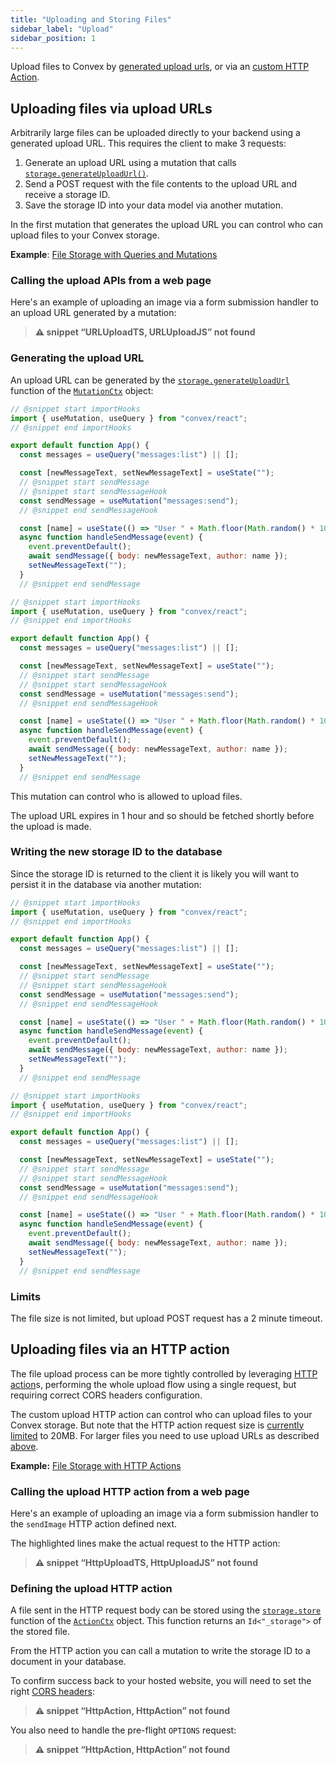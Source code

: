 ```yaml
---
title: "Uploading and Storing Files"
sidebar_label: "Upload"
sidebar_position: 1
---
```








Upload files to Convex by
[generated upload urls](#uploading-files-via-upload-urls), or via an
[custom HTTP Action](#uploading-files-via-an-http-action).

## Uploading files via upload URLs

Arbitrarily large files can be uploaded directly to your backend using a
generated upload URL. This requires the client to make 3 requests:

1. Generate an upload URL using a mutation that calls
   [`storage.generateUploadUrl()`](/api/interfaces/server.StorageWriter#generateuploadurl).
2. Send a POST request with the file contents to the upload URL and receive a
   storage ID.
3. Save the storage ID into your data model via another mutation.

In the first mutation that generates the upload URL you can control who can
upload files to your Convex storage.

**Example**:
[File Storage with Queries and Mutations](https://github.com/get-convex/convex-demos/tree/main/file-storage)

### Calling the upload APIs from a web page

Here's an example of uploading an image via a form submission handler to an
upload URL generated by a mutation:

> **⚠ snippet “URLUploadTS, URLUploadJS” not found**

### Generating the upload URL

An upload URL can be generated by the
[`storage.generateUploadUrl`](/api/interfaces/server.StorageWriter#generateuploadurl)
function of the [`MutationCtx`](/api/interfaces/server.GenericMutationCtx)
object:


```jsx
// @snippet start importHooks
import { useMutation, useQuery } from "convex/react";
// @snippet end importHooks

export default function App() {
  const messages = useQuery("messages:list") || [];

  const [newMessageText, setNewMessageText] = useState("");
  // @snippet start sendMessage
  // @snippet start sendMessageHook
  const sendMessage = useMutation("messages:send");
  // @snippet end sendMessageHook

  const [name] = useState(() => "User " + Math.floor(Math.random() * 10000));
  async function handleSendMessage(event) {
    event.preventDefault();
    await sendMessage({ body: newMessageText, author: name });
    setNewMessageText("");
  }
  // @snippet end sendMessage
```

```jsx
// @snippet start importHooks
import { useMutation, useQuery } from "convex/react";
// @snippet end importHooks

export default function App() {
  const messages = useQuery("messages:list") || [];

  const [newMessageText, setNewMessageText] = useState("");
  // @snippet start sendMessage
  // @snippet start sendMessageHook
  const sendMessage = useMutation("messages:send");
  // @snippet end sendMessageHook

  const [name] = useState(() => "User " + Math.floor(Math.random() * 10000));
  async function handleSendMessage(event) {
    event.preventDefault();
    await sendMessage({ body: newMessageText, author: name });
    setNewMessageText("");
  }
  // @snippet end sendMessage
```


This mutation can control who is allowed to upload files.

The upload URL expires in 1 hour and so should be fetched shortly before the
upload is made.

### Writing the new storage ID to the database

Since the storage ID is returned to the client it is likely you will want to
persist it in the database via another mutation:


```jsx
// @snippet start importHooks
import { useMutation, useQuery } from "convex/react";
// @snippet end importHooks

export default function App() {
  const messages = useQuery("messages:list") || [];

  const [newMessageText, setNewMessageText] = useState("");
  // @snippet start sendMessage
  // @snippet start sendMessageHook
  const sendMessage = useMutation("messages:send");
  // @snippet end sendMessageHook

  const [name] = useState(() => "User " + Math.floor(Math.random() * 10000));
  async function handleSendMessage(event) {
    event.preventDefault();
    await sendMessage({ body: newMessageText, author: name });
    setNewMessageText("");
  }
  // @snippet end sendMessage
```

```jsx
// @snippet start importHooks
import { useMutation, useQuery } from "convex/react";
// @snippet end importHooks

export default function App() {
  const messages = useQuery("messages:list") || [];

  const [newMessageText, setNewMessageText] = useState("");
  // @snippet start sendMessage
  // @snippet start sendMessageHook
  const sendMessage = useMutation("messages:send");
  // @snippet end sendMessageHook

  const [name] = useState(() => "User " + Math.floor(Math.random() * 10000));
  async function handleSendMessage(event) {
    event.preventDefault();
    await sendMessage({ body: newMessageText, author: name });
    setNewMessageText("");
  }
  // @snippet end sendMessage
```


### Limits

The file size is not limited, but upload POST request has a 2 minute timeout.

## Uploading files via an HTTP action

The file upload process can be more tightly controlled by leveraging
[HTTP action](/functions/http-actions.mdx)s, performing the whole upload flow
using a single request, but requiring correct CORS headers configuration.

The custom upload HTTP action can control who can upload files to your Convex
storage. But note that the HTTP action request size is
[currently limited](/functions/http-actions.mdx#limits) to 20MB. For larger
files you need to use upload URLs as described
[above](#uploading-files-via-upload-urls).

**Example:**
[File Storage with HTTP Actions](https://github.com/get-convex/convex-demos/tree/main/file-storage-with-http)

### Calling the upload HTTP action from a web page

Here's an example of uploading an image via a form submission handler to the
`sendImage` HTTP action defined next.

The highlighted lines make the actual request to the HTTP action:

> **⚠ snippet “HttpUploadTS, HttpUploadJS” not found**

### Defining the upload HTTP action

A file sent in the HTTP request body can be stored using the
[`storage.store`](/api/interfaces/server.StorageActionWriter#store) function of
the [`ActionCtx`](/api/interfaces/server.GenericActionCtx) object. This function
returns an `Id<"_storage">` of the stored file.

From the HTTP action you can call a mutation to write the storage ID to a
document in your database.

To confirm success back to your hosted website, you will need to set the right
[CORS headers](/functions/http-actions.mdx#cors):

> **⚠ snippet “HttpAction, HttpAction” not found**

You also need to handle the pre-flight `OPTIONS` request:

> **⚠ snippet “HttpAction, HttpAction” not found**
